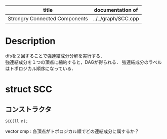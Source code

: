 |  title  |  documentation of  |
| --- | -------------- |
|Strongry Connected Components | ../../graph/SCC.cpp|

# Description

dfsを２回することで強連結成分分解を実行する．  
強連結成分を１つの頂点に縮約すると，DAGが得られる．
強連結成分のラベルはトポロジカル順序になっている．





# struct SCC

## コンストラクタ
```
SCC(ll n); 
```

vector<int> cmp : 各頂点がトポロジカル順でどの連結成分に属するか？

